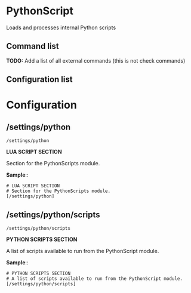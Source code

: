 # PythonScript

Loads and processes internal Python scripts





## Command list

**TODO:** Add a list of all external commands (this is not check commands)

## Configuration list









# Configuration



## /settings/python

`/settings/python`

**LUA SCRIPT SECTION**

Section for the PythonScripts module.




**Sample**::

```
# LUA SCRIPT SECTION
# Section for the PythonScripts module.
[/settings/python]

```




## /settings/python/scripts

`/settings/python/scripts`

**PYTHON SCRIPTS SECTION**

A list of scripts available to run from the PythonScript module.




**Sample**::

```
# PYTHON SCRIPTS SECTION
# A list of scripts available to run from the PythonScript module.
[/settings/python/scripts]

```


